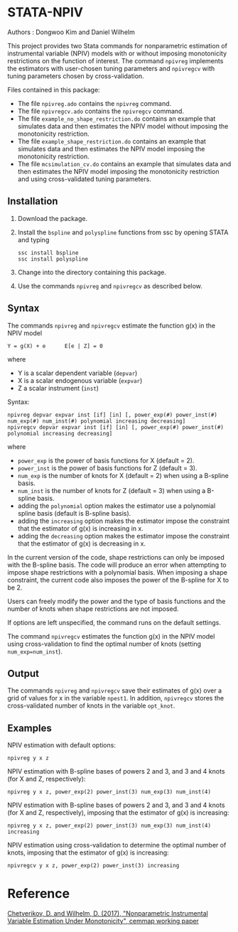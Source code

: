 # STATA-NPIV 
Authors : Dongwoo Kim and Daniel Wilhelm

This project provides two Stata commands for nonparametric estimation of instrumental variable (NPIV) models with or without imposing monotonicity restrictions on the function of interest. The command `npivreg` implements the estimators with user-chosen tuning parameters and `npivregcv` with tuning parameters chosen by cross-validation.

Files contained in this package:

- The file `npivreg.ado` contains the `npivreg` command.
- The file `npivregcv.ado` contains the `npivregcv` command.
- The file `example_no_shape_restriction.do` contains an example that simulates data and then estimates the NPIV model without imposing the monotonicity restriction.
- The file `example_shape_restriction.do` contains an example that simulates data and then estimates the NPIV model imposing the monotonicity restriction.
- The file `mcsimulation_cv.do` contains an example that simulates data and then estimates the NPIV model imposing the monotonicity restriction and using cross-validated tuning parameters.


## Installation
1. Download the package.
2. Install the `bspline` and `polyspline` functions from ssc by opening STATA and typing
	
	```
	ssc install bspline
	ssc install polyspline
	```

3. Change into the directory containing this package.
4. Use the commands `npivreg` and `npivregcv` as described below.

## Syntax
The commands `npivreg` and `npivregcv` estimate the function g(x) in the NPIV model

```
Y = g(X) + e      E[e | Z] = 0
```

where
- Y is a scalar dependent variable (`depvar`) 
- X is a scalar endogenous variable (`expvar`)
- Z a scalar instrument (`inst`)

Syntax:

```
npivreg depvar expvar inst [if] [in] [, power_exp(#) power_inst(#) num_exp(#) num_inst(#) polynomial increasing decreasing]
npivregcv depvar expvar inst [if] [in] [, power_exp(#) power_inst(#) polynomial increasing decreasing]
```

where
- `power_exp` is the power of basis functions for X (default = 2).
- `power_inst` is the power of basis functions for Z (default = 3).
- `num_exp` is the number of knots for X (default = 2) when using a B-spline basis.
- `num_inst` is the number of knots for Z (default = 3) when using a B-spline basis.
- adding the `polynomial` option makes the estimator use a polynomial spline basis (default is B-spline basis).
- adding the `increasing` option makes the estimator impose the constraint that the estimator of g(x) is increasing in x.
- adding the `decreasing` option makes the estimator impose the constraint that the estimator of g(x) is decreasing in x.

In the current version of the code, shape restrictions can only be imposed with the B-spline basis. The code will produce an error when attempting to impose shape restrictions with a polynomial basis. When imposing a shape constraint, the current code also imposes the power of the B-spline for X to be 2.

Users can freely modify the power and the type of basis functions and the number of knots
when shape restrictions are not imposed.

If options are left unspecified, the command runs on the default settings.

The command `npivregcv` estimates the function g(x) in the NPIV model using cross-validation to find the optimal number of knots (setting `num_exp=num_inst`).


## Output

The commands `npivreg` and `npivregcv` save their estimates of g(x) over a grid of values for x in the variable `npest1`. In addition, `npivregcv` stores the cross-validated number of knots in the variable `opt_knot`.


## Examples

NPIV estimation with default options:
```
npivreg y x z
```

NPIV estimation with B-spline bases of powers 2 and 3, and 3 and 4 knots (for X and Z, respectively):
```
npivreg y x z, power_exp(2) power_inst(3) num_exp(3) num_inst(4)
```

NPIV estimation with B-spline bases of powers 2 and 3, and 3 and 4 knots (for X and Z, respectively), imposing that the estimator of g(x) is increasing:
```
npivreg y x z, power_exp(2) power_inst(3) num_exp(3) num_inst(4) increasing
```
NPIV estimation using cross-validation to determine the optimal number of knots, imposing that the estimator of g(x) is increasing:
```
npivregcv y x z, power_exp(2) power_inst(3) increasing
```


# Reference
[Chetverikov, D. and Wilhelm, D. (2017), "Nonparametric Instrumental Variable Estimation Under Monotonicity", cemmap working paper](http://www.ucl.ac.uk/~uctpdwi/papers/cwp141717.pdf)
